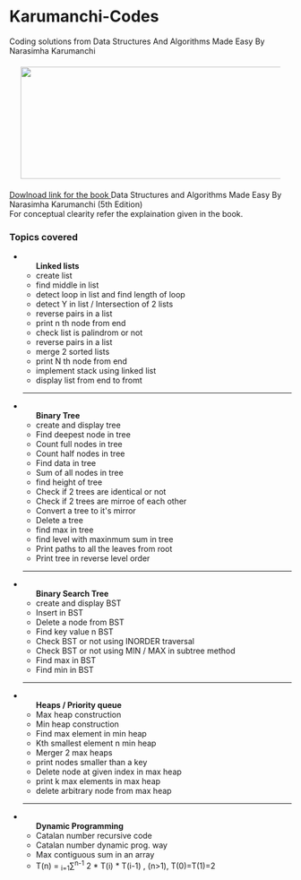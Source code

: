 # Karumanchi-Codes
Coding solutions from Data Structures And Algorithms Made Easy By Narasimha Karumanchi

<div align="center" style="margin: 20px" >
  <img src="https://www.docdroid.net/thumbnail/ZPfHmS5/1500,785/data-structures-and-algorithms-narasimha-karumanchi.jpg" height="200" width="700">
</div>
<DIV>
  <p>
<a href="https://drive.google.com/open?id=1X5i6_HkLE4cxhq4IjT7fMVHSdsc2E-EV
">Dowlnoad link for the book </a>Data Structures and Algorithms Made Easy By Narasimha Karumanchi (5th Edition)<br>
For conceptual clearity refer the explaination given in the book.</p>
</DIV>

<h3>Topics covered</h3>
<ul>
<li>
  <ul><b>Linked lists</b>
    <li>create list</li>
    <li>find middle in list</li>
    <li>detect loop in list and find length of loop</li>
    <li>detect Y in list / Intersection of 2 lists</li>
    <li>reverse pairs in a list</li>
    <li>print n th node from end</li>
    <li>check list is palindrom or not</li>
    <li>reverse pairs in a list</li>
    <li>merge 2 sorted lists</li>
    <li>print N th node from end</li>
    <li>implement stack using linked list</li>
    <li>display list from end to fromt</li>
  </ul>
</li>
  <hr>
<li>
  <ul><b>Binary Tree</b>
    <li>create and display tree</li>
    <li>Find deepest node in tree</li>
    <li>Count full nodes in tree</li>
    <li>Count half nodes in tree</li>
    <li>Find data in tree</li>
    <li>Sum of all nodes in tree</li>
    <li>find height of tree</li>
    <li>Check if 2 trees are identical or not</li>
    <li>Check if 2 trees are mirroe of each other</li>
    <li>Convert a tree to it's mirror</li>
    <li>Delete a tree</li>
    <li>find max in tree</li>
    <li>find level with maxinmum sum in tree</li>
    <li>Print paths to all the leaves from root</li>
    <li>Print tree in reverse level order</li>
  </ul>
</li> 
  <hr>
<li>
<ul><b>Binary Search Tree</b>
    <li>create and display BST</li>
    <li>Insert in BST</li>
    <li>Delete a node from BST</li>
    <li>Find key value n BST</li>
    <li>Check BST or not using INORDER traversal</li>
    <li>Check BST or not using MIN / MAX in subtree  method</li>
    <li>Find max in BST</li>
  <li>Find min in BST</li>
  </ul>
</li> 
<hr>
<li>
    <ul><b>Heaps / Priority queue</b>
    <li>Max heap construction</li>
    <li>Min heap construction</li>
    <li>Find max element in min heap</li>
    <li>Kth smallest element n min heap</li>
    <li>Merger 2 max heaps</li>
    <li>print nodes smaller than a key</li>
    <li>Delete node at given index in max heap </li>
  <li>print k max elements in max heap</li>
  <li>delete arbitrary node from max heap</li>
  </ul>
</li> 
<hr>
<li>
    <ul><b>Dynamic Programming</b>
    <li>Catalan number recursive code</li>
    <li>Catalan number dynamic prog. way</li>
    <li>Max contiguous sum in an array</li>
    <li>T(n) = <sub>i=1</sub>&#8721;<sup>n-1</sup> 2 * T(i) * T(i-1) , (n>1), T(0)=T(1)=2</li>
   
  </ul>
</li> 
</ul>

